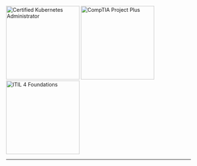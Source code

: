 [<img src="https://github.com/AgentSanchez/AgentSanchez/assets/37169160/072f5f72-2a00-4ba5-9133-6d2aed7593ab" alt="Certified Kubernetes Administrator" width="200"/>](https://www.credly.com/org/the-linux-foundation/badge/cka-certified-kubernetes-administrator)
<img src="https://github.com/AgentSanchez/AgentSanchez/assets/37169160/6ee12ff3-e9e5-4cc3-865d-f32b747f867d" alt="CompTIA Project Plus" width="200"/>
<img src="https://github.com/AgentSanchez/AgentSanchez/assets/37169160/18b4fe7e-18db-4e2a-bb48-359fef0b46dc" alt="ITIL 4 Foundations" width="200"/>

---

<!--
**AgentSanchez/AgentSanchez** is a ✨ _special_ ✨ repository because its `README.md` (this file) appears on your GitHub profile.

Here are some ideas to get you started:

- 🔭 I’m currently working on ...
- 🌱 I’m currently learning ...
- 👯 I’m looking to collaborate on ...
- 🤔 I’m looking for help with ...
- 💬 Ask me about ...
- 📫 How to reach me: ...
- 😄 Pronouns: ...
- ⚡ Fun fact: ...
-->
